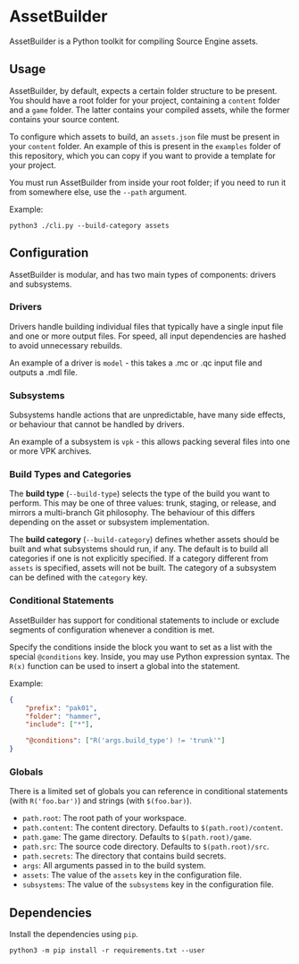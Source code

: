 # AssetBuilder

AssetBuilder is a Python toolkit for compiling Source Engine assets.

## Usage
AssetBuilder, by default, expects a certain folder structure to be present. You should have a root folder for your project, containing a `content` folder and a `game` folder. The latter contains your compiled assets, while the former contains your source content.

To configure which assets to build, an `assets.json` file must be present in your `content` folder. An example of this is present in the `examples` folder of this repository, which you can copy if you want to provide a template for your project.

You must run AssetBuilder from inside your root folder; if you need to run it from somewhere else, use the `--path` argument.

Example:
```
python3 ./cli.py --build-category assets
```

## Configuration

AssetBuilder is modular, and has two main types of components: drivers and subsystems.

### Drivers
Drivers handle building individual files that typically have a single input file and one or more output files. For speed, all input dependencies are hashed to avoid unnecessary rebuilds.

An example of a driver is `model` - this takes a .mc or .qc input file and outputs a .mdl file.

### Subsystems
Subsystems handle actions that are unpredictable, have many side effects, or behaviour that cannot be handled by drivers.

An example of a subsystem is `vpk` - this allows packing several files into one or more VPK archives.

### Build Types and Categories
The **build type** (`--build-type`) selects the type of the build you want to perform. This may be one of three values: trunk, staging, or release, and mirrors a multi-branch Git philosophy. The behaviour of this differs depending on the asset or subsystem implementation.

The **build category** (`--build-category`) defines whether assets should be built and what subsystems should run, if any. The default is to build all categories if one is not explicitly specified. If a category different from `assets` is specified, assets will not be built. The category of a subsystem can be defined with the `category` key.

### Conditional Statements
AssetBuilder has support for conditional statements to include or exclude segments of configuration whenever a condition is met.

Specify the conditions inside the block you want to set as a list with the special `@conditions` key.
Inside, you may use Python expression syntax. The `R(x)` function can be used to insert a global into the statement.

Example:
```json
{
    "prefix": "pak01",
    "folder": "hammer",
    "include": ["*"],

    "@conditions": ["R('args.build_type') != 'trunk'"]
}
```

### Globals
There is a limited set of globals you can reference in conditional statements (with `R('foo.bar')`) and strings (with `$(foo.bar)`).
- `path.root`: The root path of your workspace.
- `path.content`: The content directory. Defaults to `$(path.root)/content`.
- `path.game`: The game directory. Defaults to `$(path.root)/game`.
- `path.src`: The source code directory. Defaults to `$(path.root)/src`.
- `path.secrets`: The directory that contains build secrets.
- `args`: All arguments passed in to the build system.
- `assets`: The value of the `assets` key in the configuration file.
- `subsystems`: The value of the `subsystems` key in the configuration file.

## Dependencies
Install the dependencies using `pip`.

```
python3 -m pip install -r requirements.txt --user
```